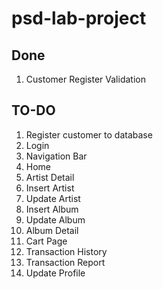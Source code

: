 # psd-lab-project

## Done
1. Customer Register Validation

## TO-DO
1. Register customer to database
2. Login
3. Navigation Bar
4. Home
5. Artist Detail
6. Insert Artist
7. Update Artist
8. Insert Album
9. Update Album
10. Album Detail
11. Cart Page
12. Transaction History
13. Transaction Report
14. Update Profile  
